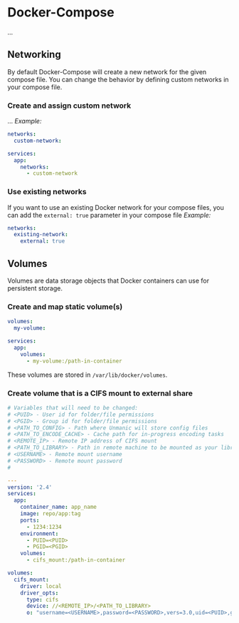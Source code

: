 # Docker-Compose
...

## Networking
By default Docker-Compose will create a new network for the given compose file. You can change the behavior by defining custom networks in your compose file.
### Create and assign custom network
...
*Example:*
```yaml
networks:
  custom-network:

services:
  app:
    networks:
      - custom-network
```
### Use existing networks
If you want to use an existing Docker network for your compose files, you can add the `external: true` parameter in your compose file
*Example:*
```yaml
networks:
  existing-network:
    external: true
```

## Volumes
Volumes are data storage objects that Docker containers can use for persistent storage. 
### Create and map static volume(s)
```yaml
volumes:
  my-volume:

services:
  app:
    volumes:
      - my-volume:/path-in-container
```
These volumes are stored in `/var/lib/docker/volumes`.
### Create volume that is a CIFS mount to external share
```yaml
# Variables that will need to be changed:  
# <PUID> - User id for folder/file permissions  
# <PGID> - Group id for folder/file permissions  
# <PATH_TO_CONFIG> - Path where Unmanic will store config files  
# <PATH_TO_ENCODE_CACHE> - Cache path for in-progress encoding tasks  
# <REMOTE_IP> - Remote IP address of CIFS mount  
# <PATH_TO_LIBRARY> - Path in remote machine to be mounted as your library  
# <USERNAME> - Remote mount username  
# <PASSWORD> - Remote mount password  
#

---  
version: '2.4'  
services:  
  app:
    container_name: app_name  
    image: repo/app:tag  
    ports:  
      - 1234:1234
    environment:  
      - PUID=<PUID>  
      - PGID=<PGID>  
    volumes:
      - cifs_mount:/path-in-container

volumes:  
  cifs_mount:  
    driver: local  
    driver_opts:  
      type: cifs  
      device: //<REMOTE_IP>/<PATH_TO_LIBRARY>  
      o: "username=<USERNAME>,password=<PASSWORD>,vers=3.0,uid=<PUID>,gid=<PGID>"
```